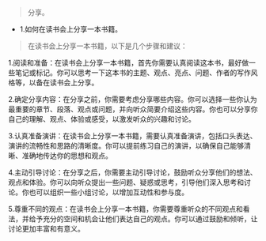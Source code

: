 >分享。

- 1.如何在读书会上分享一本书籍。

>在读书会上分享一本书籍，以下是几个步骤和建议：

1.阅读和准备：在读书会上分享一本书籍，首先你需要认真阅读这本书，最好做一些笔记或标记。你可以思考一下这本书的主题、观点、亮点、问题、作者的写作风格等，以备在读书会上分享。

2.确定分享内容：在分享之前，你需要考虑分享哪些内容。你可以选择一些你认为最重要的章节、段落、观点或问题，并向听众简要介绍这些内容。你也可以分享你自己的理解、观点、体验或感受，以激发听众的兴趣和讨论。

3.认真准备演讲：在读书会上分享一本书籍，需要认真准备演讲，包括口头表达、演讲的流畅性和思路的清晰度。你可以提前练习自己的演讲，以确保自己能够清晰、准确地传达你的思想和观点。

4.主动引导讨论：在分享之后，你需要主动引导讨论，鼓励听众分享他们的想法、观点和体验。你可以向听众提出一些问题、疑惑或思考，引导他们深入思考和讨论。你也可以组织一些小组讨论，以增加互动性和参与度。

5.尊重不同的观点：在读书会上分享一本书籍，你需要尊重听众的不同观点和看法，并给予充分的空间和机会让他们表达自己的观点。你可以通过鼓励和倾听，让讨论更加丰富和有意义。


